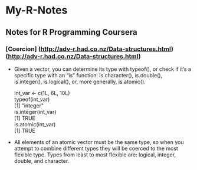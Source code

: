 # My-R-Notes
## Notes for R Programming Coursera
### [Coercion] (http://adv-r.had.co.nz/Data-structures.html) (http://adv-r.had.co.nz/Data-structures.html)

* Given a vector, you can determine its type with typeof(), or check if it’s a specific type 
with an “is” function: is.character(), is.double(), is.integer(), is.logical(), or, more generally, is.atomic().

  int_var <- c(1L, 6L, 10L)   
  typeof(int_var)   
  [1] "integer"   
  is.integer(int_var)   
  [1] TRUE   
  is.atomic(int_var)   
  [1] TRUE   

* All elements of an atomic vector must be the same type, so when you attempt to combine different types they will be coerced to the most flexible type. Types from least to most flexible are: logical, integer, double, and character. 

